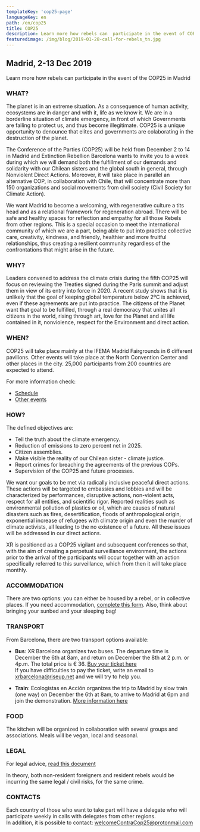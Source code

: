 ```yaml
---
templateKey: 'cop25-page'
languageKey: en
path: /en/cop25
title: COP25
description: Learn more how rebels can  participate in the event of COP25 in Madrid
featuredimage: /img/blog/2019-01-28-call-for-rebels_tn.jpg
---
```


## Madrid, 2-13 Dec 2019

Learn more how rebels can participate in the event of the COP25 in Madrid

### WHAT?

The planet is in an extreme situation. As a consequence of human activity, ecosystems are in danger and with it, life as we know it. We are in a borderline situation of climate emergency, in front of which Governments are failing to protect us, and thus become illegitimate. COP25 is a unique opportunity to denounce that elites and governments are colaborating in the destruction of the planet.

The Conference of the Parties (COP25) will be held from December 2 to 14 in Madrid and Extinction Rebellion Barcelona wants to invite you to a week during which we will demand both the fulfillment of our demands and solidarity with our Chilean sisters and the global south in general, through Nonviolent Direct Actions. Moreover, it will take place in parallel an alternative COP, in collaboration with Chile, that will concentrate more than 150 organizations and social movements from civil society (Civil Society for Climate Action).

We want Madrid to become a welcoming, with regenerative culture a tits head and as a relational framework for regeneration abroad. There will be safe and healthy spaces for reflection and empathy for all those Rebels from other regions. This is a special occasion to meet the international community of which we are a part, being able to put into practice collective care, creativity, kindness, and friendly, healthier and more fruitful relationships, thus creating a resilient community regardless of the confrontations that might arise in the future.

### WHY?

Leaders convened to address the climate crisis during the fifth COP25 will focus on reviewing the Treaties signed during the Paris summit and adjust them in view of its entry into force in 2020. A recent study shows that it is unlikely that the goal of keeping global temperature below 2ºC is achieved, even if these agreements are put into practice. The citizens of the Planet want that goal to be fulfilled, through a real democracy that unites all citizens in the world, rising through art, love for the Planet and all life contained in it, nonviolence, respect for the Environment and direct action.

### WHEN?

COP25 will take place mainly at the IFEMA Madrid Fairgrounds in 6 different pavilions. Other events will take place at the North Convention Center and other places in the city. 25,000 participants from 200 countries are expected to attend.

For more information check:
- [Schedule](https://unfccc.int/sites/default/files/resource/Overview%20Schedule_COP25.pdf) 
- [Other events](https://unfccc.int/sites/default/files/resource/COP%2025%20Exhibits%20Selected.pdf) 

### HOW?

The defined objectives are:
- Tell the truth about the climate emergency.
- Reduction of emissions to zero percent net in 2025.
- Citizen assemblies.
- Make visible the reality of our Chilean sister - climate justice.
- Report crimes for breaching the agreements of the previous COPs.
- Supervision of the COP25 and future processes.

We want our goals to be met via radically inclusive peaceful direct actions. These actions will be targeted to embassies and lobbies and will be characterized by performances, disruptive actions, non-violent acts, respect for all entities, and scientific rigor. Reported realities such as environmental pollution of plastics or oil, which are causes of natural disasters such as fires, desertification, floods of anthropological origin, exponential increase of refugees with climate origin and even the murder of climate activists, all leading to the no existence of a future. All these issues will be addressed in our direct actions.

XR is positioned as a COP25 vigilant and subsequent conferences so that, with the aim of creating a perpetual surveillance environment, the actions prior to the arrival of the participants will occur together with an action specifically referred to this surveillance, which from then it will take place monthly.

### ACCOMMODATION

There are two options: you can either be housed by a rebel, or in collective places. If you need accommodation, [complete this form](https://forms.organise.earth/index.php?r=survey/index&sid=296848&lang=en).
Also, think about bringing your sunbed and your sleeping bag!

### TRANSPORT

From Barcelona, ​​there are two transport options available:

- **Bus**: XR Barcelona organizes two buses. The departure time is December the 6th at 8am, and return on December the 8th at 2 p.m. or 4p.m. The total price is € 36. [Buy your ticket here](https://vivetix.com/entradas-puente-de-diciembre-en-madrid?s=link)  
If you have difficulties to pay the ticket, write an email to [xrbarcelona@riseup.net](xrbarcelona@riseup.net) and we will try to help you.

- **Train**: Ecologistas en Acción organizes the trip to Madrid by slow train (one way) on December the 6th at 8am, to arrive to Madrid at 6pm and join the demonstration. [More information here](https://forms.gle/bubBz4zWRSJGQgyK6) 

### FOOD

The kitchen will be organized in collaboration with several groups and associations. Meals will be vegan, local and seasonal.

### LEGAL

For legal advice, [read this document](https://cloud.organise.earth/s/asymp58W5bZD9nA) 

In theory, both non-resident foreigners and resident rebels would be incurring the same legal / civil risks, for the same crime.

### CONTACTS

Each country of those who want to take part will have a delegate who will participate weekly in calls with delegates from other regions.  
In addition, it is possible to contact: [welcomeContraCop25@protonmail.com](mailto:welcomeContraCop25@protonmail.com)
